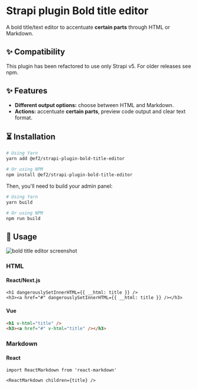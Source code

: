 # Strapi plugin Bold title editor

A bold title/text editor to accentuate **certain parts** through HTML or Markdown. 

## ✨ Compatibility
This plugin has been refactored to use only Strapi v5. For older releases see npm.

## ✨ Features
* **Different output options:** choose between HTML and Markdown.
* **Actions:** accentuate **certain parts**, preview code output and clear text format.

## ⏳ Installation

```sh
# Using Yarn
yarn add @ef2/strapi-plugin-bold-title-editor

# Or using NPM
npm install @ef2/strapi-plugin-bold-title-editor
```

Then, you'll need to build your admin panel:

```sh
# Using Yarn
yarn build

# Or using NPM
npm run build
```

## 🎉 Usage

![bold title editor screenshot](./bold-title-editor.png)

### HTML
#### React/Next.js

```tsx
<h1 dangerouslySetInnerHTML={{ __html: title }} />
<h3><a href="#" dangerouslySetInnerHTML={{ __html: title }} /></h3>
```

#### Vue
```html
<h1 v-html="title" />
<h3><a href="#" v-html="title" /></h3>
```

### Markdown
#### React

```tsx
import ReactMarkdown from 'react-markdown'

<ReactMarkdown children={title} />
```
